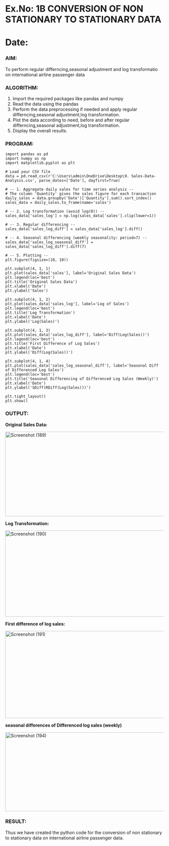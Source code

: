 # Ex.No: 1B                     CONVERSION OF NON STATIONARY TO STATIONARY DATA
# Date: 

### AIM:
To perform regular differncing,seasonal adjustment and log transformatio on international airline passenger data
### ALGORITHM:
1. Import the required packages like pandas and numpy
2. Read the data using the pandas
3. Perform the data preprocessing if needed and apply regular differncing,seasonal adjustment,log transformation.
4. Plot the data according to need, before and after regular differncing,seasonal adjustment,log transformation.
5. Display the overall results.
### PROGRAM:

    import pandas as pd
    import numpy as np
    import matplotlib.pyplot as plt
    
    # Load your CSV file
    data = pd.read_csv(r'C:\Users\admin\OneDrive\Desktop\9. Sales-Data-Analysis.csv', parse_dates=['Date'], dayfirst=True)
    
    # -- 1. Aggregate daily sales for time series analysis --
    # The column 'Quantity' gives the sales figure for each transaction
    daily_sales = data.groupby('Date')['Quantity'].sum().sort_index()
    sales_data = daily_sales.to_frame(name='sales')
    
    # -- 2. Log transformation (avoid log(0)) --
    sales_data['sales_log'] = np.log(sales_data['sales'].clip(lower=1))
    
    # -- 3. Regular differencing --
    sales_data['sales_log_diff'] = sales_data['sales_log'].diff()
    
    # -- 4. Seasonal differencing (weekly seasonality: period=7) --
    sales_data['sales_log_seasonal_diff'] = sales_data['sales_log_diff'].diff(7)
    
    # -- 5. Plotting --
    plt.figure(figsize=(10, 10))
    
    plt.subplot(4, 1, 1)
    plt.plot(sales_data['sales'], label='Original Sales Data')
    plt.legend(loc='best')
    plt.title('Original Sales Data')
    plt.xlabel('Date')
    plt.ylabel('Sales')
    
    plt.subplot(4, 1, 2)
    plt.plot(sales_data['sales_log'], label='Log of Sales')
    plt.legend(loc='best')
    plt.title('Log Transformation')
    plt.xlabel('Date')
    plt.ylabel('Log(Sales)')
    
    plt.subplot(4, 1, 3)
    plt.plot(sales_data['sales_log_diff'], label='Diff(Log(Sales))')
    plt.legend(loc='best')
    plt.title('First Difference of Log Sales')
    plt.xlabel('Date')
    plt.ylabel('Diff(Log(Sales))')
    
    plt.subplot(4, 1, 4)
    plt.plot(sales_data['sales_log_seasonal_diff'], label='Seasonal Diff of Differenced Log Sales')
    plt.legend(loc='best')
    plt.title('Seasonal Differencing of Differenced Log Sales (Weekly)')
    plt.xlabel('Date')
    plt.ylabel('SDiff(RDiff(Log(Sales)))')
    
    plt.tight_layout()
    plt.show()
   


### OUTPUT:

**Original Sales Data:**

<img width="1322" height="269" alt="Screenshot (189)" src="https://github.com/user-attachments/assets/d2e79d20-8bc1-41e6-9ec4-4da3fd39daa3" />


**Log Transformation:**

<img width="1351" height="274" alt="Screenshot (190)" src="https://github.com/user-attachments/assets/7c715721-d1e6-465e-9f27-ea6f8145a301" />


**First difference of log sales:**

<img width="1333" height="277" alt="Screenshot (191)" src="https://github.com/user-attachments/assets/76aac7ae-0eee-4467-b5fa-534ad8eed581" />


**seasonal differences of Differenced log sales (weekly)**

<img width="1385" height="251" alt="Screenshot (194)" src="https://github.com/user-attachments/assets/77c305ed-33d8-4798-81df-e3615da8dfb8" />



### RESULT:
Thus we have created the python code for the conversion of non stationary to stationary data on international airline passenger
data.
